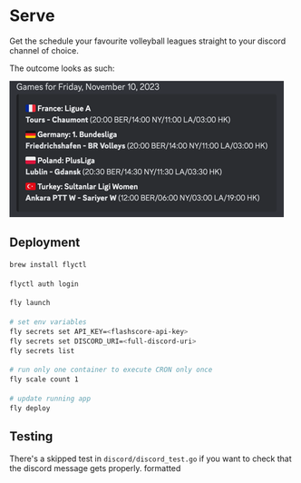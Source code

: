 # Serve

Get the schedule your favourite volleyball leagues straight to your discord channel of choice.

The outcome looks as such:

![img.png](img.png)

## Deployment

```bash
brew install flyctl

flyctl auth login

fly launch

# set env variables
fly secrets set API_KEY=<flashscore-api-key>                                                                                                                        
fly secrets set DISCORD_URI=<full-discord-uri>
fly secrets list

# run only one container to execute CRON only once
fly scale count 1

# update running app
fly deploy
```

## Testing

There's a skipped test in `discord/discord_test.go` if you want to check that the discord message gets properly.
formatted